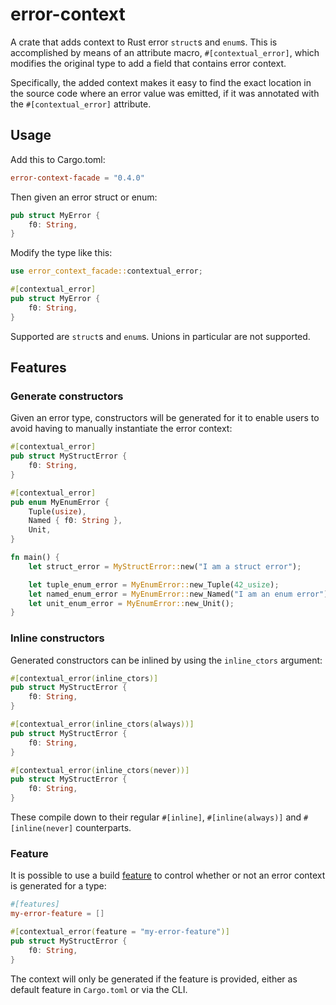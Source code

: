 # error-context

A crate that adds context to Rust error `struct`s and `enum`s.
This is accomplished by means of an attribute macro, `#[contextual_error]`,
which modifies the original type to add a field that contains error context.

Specifically, the added context makes it easy to find the exact location in
the source code where an error value was emitted, if it was annotated with the
`#[contextual_error]` attribute.

## Usage

Add this to Cargo.toml:

``` toml
error-context-facade = "0.4.0"
```

Then given an error struct or enum:

``` rust
pub struct MyError {
    f0: String,
}
```

Modify the type like this:

``` rust
use error_context_facade::contextual_error;

#[contextual_error]
pub struct MyError {
    f0: String,
}
```

Supported are `struct`s and `enum`s. Unions in particular are not supported.

## Features

### Generate constructors

Given an error type, constructors will be generated for it to enable users to
avoid having to manually instantiate the error context:

``` rust
#[contextual_error]
pub struct MyStructError {
    f0: String,
}

#[contextual_error]
pub enum MyEnumError {
    Tuple(usize),
    Named { f0: String },
    Unit,
}

fn main() {
    let struct_error = MyStructError::new("I am a struct error");

    let tuple_enum_error = MyEnumError::new_Tuple(42_usize);
    let named_enum_error = MyEnumError::new_Named("I am an enum error");
    let unit_enum_error = MyEnumError::new_Unit();
}
```

### Inline constructors

Generated constructors can be inlined by using the `inline_ctors` argument:

``` rust
#[contextual_error(inline_ctors)]
pub struct MyStructError {
    f0: String,
}
```

``` rust
#[contextual_error(inline_ctors(always))]
pub struct MyStructError {
    f0: String,
}
```

``` rust
#[contextual_error(inline_ctors(never))]
pub struct MyStructError {
    f0: String,
}
```

These compile down to their regular `#[inline]`, `#[inline(always)]`
and `#[inline(never]` counterparts.

### Feature

It is possible to use a build [feature](https://doc.rust-lang.org/cargo/reference/features.html)
to control whether or not an error context is generated for a type:

``` toml
#[features]
my-error-feature = []
```

``` rust
#[contextual_error(feature = "my-error-feature")]
pub struct MyStructError {
    f0: String,
}
```

The context will only be generated if the feature is provided, either as
default feature in `Cargo.toml` or via the CLI.
